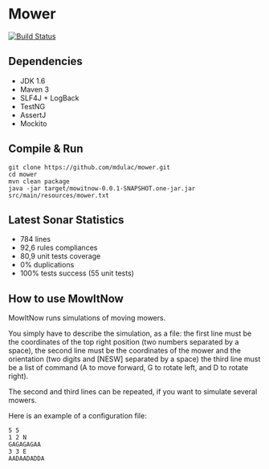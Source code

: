 Mower
=====

[![Build Status](https://api.travis-ci.org/mdulac/mower.png?branch=master)](http://travis-ci.org/mdulac/mower)

Dependencies
------------
* JDK 1.6
* Maven 3
* SLF4J + LogBack
* TestNG
* AssertJ
* Mockito

Compile & Run
-------------

    git clone https://github.com/mdulac/mower.git
    cd mower
    mvn clean package
    java -jar target/mowitnow-0.0.1-SNAPSHOT.one-jar.jar src/main/resources/mower.txt

Latest Sonar Statistics
-----------------------
* 784 lines
* 92,6 rules compliances
* 80,9 unit tests coverage
* 0% duplications
* 100% tests success (55 unit tests)

How to use MowItNow
-------------------
MowItNow runs simulations of moving mowers.

You simply have to describe the simulation, as a file:
    the first line must be the coordinates of the top right position (two numbers separated by a space),
    the second line must be the coordinates of the mower and the orientation (two digits and [NESW] separated by a space)
    the third line must be a list of command (A to move forward, G to rotate left, and D to rotate right).

The second and third lines can be repeated, if you want to simulate several mowers.

Here is an example of a configuration file:

    5 5
    1 2 N
    GAGAGAGAA
    3 3 E
    AADAADADDA

